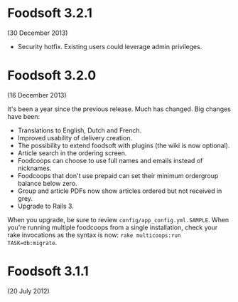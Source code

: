 # Foodsoft 3.2.1
(30 December 2013)

* Security hotfix. Existing users could leverage admin privileges.

# Foodsoft 3.2.0
(16 December 2013)

It's been a year since the previous release. Much has changed. Big changes have been:
* Translations to English, Dutch and French.
* Improved usability of delivery creation.
* The possibility to extend foodsoft with plugins (the wiki is now optional).
* Article search in the ordering screen.
* Foodcoops can choose to use full names and emails instead of nicknames.
* Foodcoops that don't use prepaid can set their minimum ordergroup balance below zero.
* Group and article PDFs now show articles ordered but not received in grey.
* Upgrade to Rails 3.

When you upgrade, be sure to review `config/app_config.yml.SAMPLE`. When you're running multiple foodcoops from a single installation, check your rake invocations as the syntax is now: `rake multicoops:run TASK=db:migrate`.

# Foodsoft 3.1.1
(20 July 2012)

